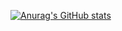 

[![Anurag's GitHub stats](https://github-readme-stats.vercel.app/api?username=JunyanZhang)](https://github.com/anuraghazra/github-readme-stats)
